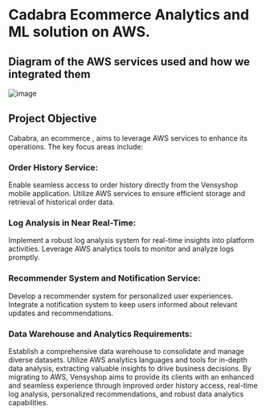 
# Cadabra Ecommerce Analytics and ML solution on AWS.

## Diagram of the AWS services used and how we integrated them

![image](https://github.com/yvens94/AWSEcommerceAnalyticsInfrastructure/assets/68969793/6fcc8892-d453-4d37-b3e8-2b9c76ad1e4b)

## Project Objective
Cababra, an ecommerce , aims to leverage AWS services to enhance its operations. The key focus areas include:

### Order History Service:

Enable seamless access to order history directly from the Vensyshop mobile application.
Utilize AWS services to ensure efficient storage and retrieval of historical order data.

### Log Analysis in Near Real-Time:

 Implement a robust log analysis system for real-time insights into platform activities.
Leverage AWS analytics tools to monitor and analyze logs promptly.

### Recommender System and Notification Service:

Develop a recommender system for personalized user experiences.
Integrate a notification system to keep users informed about relevant updates and recommendations.

### Data Warehouse and Analytics Requirements:

Establish a comprehensive data warehouse to consolidate and manage diverse datasets.
Utilize AWS analytics languages and tools for in-depth data analysis, extracting valuable insights to drive business decisions.
By migrating to AWS, Vensyshop aims to provide its clients with an enhanced and seamless experience through improved order history access, real-time log analysis, personalized recommendations, and robust data analytics capabilities.


